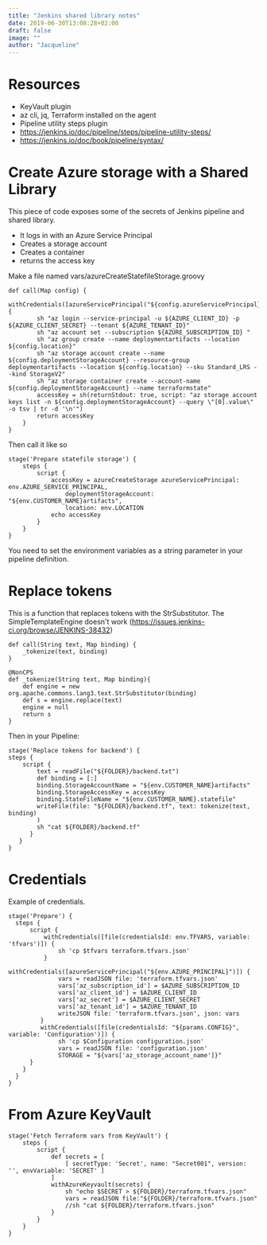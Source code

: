 ```yaml
---
title: "Jenkins shared library notes"
date: 2019-06-30T13:08:28+02:00
draft: false
image: ""
author: "Jacqueline"
---
```

# Resources

* KeyVault plugin
* az cli, jq, Terraform installed on the agent
* Pipeline utility steps plugin
* https://jenkins.io/doc/pipeline/steps/pipeline-utility-steps/
* https://jenkins.io/doc/book/pipeline/syntax/


# Create Azure storage with a Shared Library

This piece of code exposes some of the secrets of Jenkins pipeline and shared library.

* It logs in with an Azure Service Principal
* Creates a storage account
* Creates a container
* returns the access key

Make a file named vars/azureCreateStatefileStorage.groovy

```
def call(Map config) {
    withCredentials([azureServicePrincipal("${config.azureServicePrincipal}")]) {
        sh "az login --service-principal -u ${AZURE_CLIENT_ID} -p ${AZURE_CLIENT_SECRET} --tenant ${AZURE_TENANT_ID}"
        sh "az account set --subscription ${AZURE_SUBSCRIPTION_ID} "
        sh "az group create --name deploymentartifacts --location ${config.location}"
        sh "az storage account create --name ${config.deploymentStorageAccount} --resource-group deploymentartifacts --location ${config.location} --sku Standard_LRS --kind StorageV2"
        sh "az storage container create --account-name ${config.deploymentStorageAccount} --name terraformstate"
        accessKey = sh(returnStdout: true, script: "az storage account keys list -n ${config.deploymentStorageAccount} --query \"[0].value\" -o tsv | tr -d '\n'")
        return accessKey
    }   
}
```

Then call it like so

```
stage('Prepare statefile storage') {
    steps {
        script {
            accessKey = azureCreateStorage azureServicePrincipal: env.AZURE_SERVICE_PRINCIPAL,
                deploymentStorageAccount: "${env.CUSTOMER_NAME}artifacts",
                location: env.LOCATION
            echo accessKey
        }
    }
}
```

You need to set the environment variables as a string parameter in your pipeline definition.


# Replace tokens

This is a function that replaces tokens with the StrSubstitutor. The SimpleTemplateEngine doesn't work (https://issues.jenkins-ci.org/browse/JENKINS-38432)

```
def call(String text, Map binding) {
    _tokenize(text, binding)
}

@NonCPS
def _tokenize(String text, Map binding){
    def engine = new org.apache.commons.lang3.text.StrSubstitutor(binding)
    def s = engine.replace(text)
    engine = null
    return s
}
```

Then in your Pipeline:

```
stage('Replace tokens for backend') {
steps {
    script {
        text = readFile("${FOLDER}/backend.txt")
        def binding = [:]
        binding.StorageAccountName = "${env.CUSTOMER_NAME}artifacts"                         
        binding.StorageAccessKey = accessKey
        binding.StateFileName = "${env.CUSTOMER_NAME}.statefile"
        writeFile(file: "${FOLDER}/backend.tf", text: tokenize(text, binding)
        )
        sh "cat ${FOLDER}/backend.tf"  
      }
   }
}
```


# Credentials

Example of credentials.

```
stage('Prepare') {
  steps {
      script {
          withCredentials([file(credentialsId: env.TFVARS, variable: 'tfvars')]) {
              sh 'cp $tfvars terraform.tfvars.json'
          }
          withCredentials([azureServicePrincipal("${env.AZURE_PRINCIPAL}")]) {
              vars = readJSON file: 'terraform.tfvars.json'
              vars['az_subscription_id'] = $AZURE_SUBSCRIPTION_ID
              vars['az_client_id'] = $AZURE_CLIENT_ID
              vars['az_secret'] = $AZURE_CLIENT_SECRET
              vars['az_tenant_id'] = $AZURE_TENANT_ID
              writeJSON file: 'terraform.tfvars.json', json: vars
         }
         withCredentials([file(credentialsId: "${params.CONFIG}", variable: 'Configuration')]) {
              sh 'cp $Configuration configuration.json'
              vars = readJSON file: 'configuration.json'
              STORAGE = "${vars['az_storage_account_name']}"
      }
    }
  }
}
```

# From Azure KeyVault



```
stage('Fetch Terraform vars from KeyVault') {
    steps {
        script {
            def secrets = [
                [ secretType: 'Secret', name: "Secret001", version: '', envVariable: 'SECRET' ]
            ]
            withAzureKeyvault(secrets) {
                sh "echo $SECRET > ${FOLDER}/terraform.tfvars.json"
                vars = readJSON file:"${FOLDER}/terraform.tfvars.json"
                //sh "cat ${FOLDER}/terraform.tfvars.json"
            }
        }
    }
}
```
